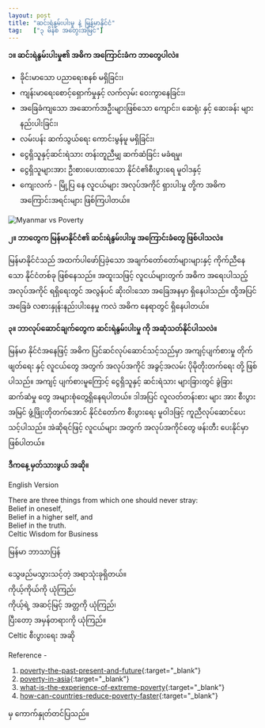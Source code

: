 ```yaml
---
layout: post
title: "ဆင်းရဲနွမ်းပါးမှု နဲ့ မြန်မာနိုင်ငံ"
tag:   ["၃ မိနစ် အတွေးအမြင်"]
---
```


**၁။ ဆင်းရဲနွမ်းပါးမှု၏ အဓိက အကြောင်းခံက ဘာတွေပါလဲ။**

-  ခိုင်းမာသော ပညာရေးစနစ် မရှိခြင်း၊
-  ကျန်းမာရေးစောင့်ရှောက်မှုနှင့် လက်လှမ်း ဝေးကွာနေခြင်း၊
-  အခြေခံကျသော အဆောက်အဦးများဖြစ်သော ကျောင်း၊ ဆေရုံး နှင့် ဆေးခန်း များ နည်းပါးခြင်း၊
-  လမ်းပန်း ဆက်သွယ်ရေး ကောင်းမွန်မူ မရှိခြင်း၊
-  ငွေရှိသူနှင့်ဆင်းရဲသား တန်းတူညီမျှ ဆက်ဆံခြင်း မခံရမှု၊
-  ငွေရှိသူများအား ဦးစားပေးထားသော နိုင်ငံ၏စီးပွားရေ မူဝါဒနှင့်
-  ကျေးလက် - မြို့ပြ နေ  လူငယ်များ အလုပ်အကိုင် ရှားပါးမှု တို့က အဓိက အကြောင်းအရင်းများ ဖြစ်ကြပါတယ်။

<!-- more -->

<img src="http://drive.google.com/uc?export=view&id=1ZsI5Lpf7VaAgXPPfPIUzEfLo0vNa7dBJ" alt="Myanmar vs Poverty">

**၂။ ဘာတွေက မြန်မာနိုင်ငံ၏ ဆင်းရဲနွမ်းပါးမှု အကြောင်းခံတွေ ဖြစ်ပါသလဲ။**

မြန်မာနိုင်ငံသည် အထက်ပါဖော်ပြခဲ့သော အချက်တော်တော်များများနှင့် ကိုက်ညီနေသော နိုင်ငံတစ်ခု ဖြစ်နေသည်။
အထူးသဖြင့် လူငယ်များတွက် အဓိက အရေးပါသည့် အလုပ်အကိုင် ရရှိရေးတွင် အလွန်ပင် ဆိုးဝါးသော အခြေအနမှာ ရှိနေပါသည်။
ထို့အပြင် အခြေခံ လစားနှုန်းနည်းပါးနေမှု ကလဲ အဓိက နေရာတွင် ရှိနေပါတယ်။

**၃။  ဘာလုပ်ဆောင်ချက်တွေက ဆင်းရဲနွမ်းပါးမှု  ကို အဆုံသတ်နိုင်ပါသလဲ။**

မြန်မာ နိုင်ငံအနေဖြင့် အဓိက ပြင်ဆင်လုပ်ဆောင်သင့်သည်မှာ အကျင့်ပျက်စားမှု တိုက်ဖျတ်ရေး နှင့် လူငယ်တွေ အတွက် အလုပ်အကိုင် အခွင့်အလမ်း ပိုမိုတိုးတက်ရေး တို့ ဖြစ်ပါသည်။
အကျင့် ပျက်စားမူကြောင့် ငွေရှိသူနှင့် ဆင်းရဲသား များခြားတွင် ခွဲခြား ဆက်ဆံမှု တွေ အများစုံတွေ့ရှိနေရပါတယ်။
ဒါအပြင် လူလတ်တန်းစား များ အား စီးပွားအမြင် ဖွံ့ဖြိုးတိုတက်အောင် နိုင်ငံတော်က စီးပွားရေး မူဝါဒဖြင့် ကူညီလုပ်ဆောင်ပေးသင့်ပါသည်။
အဲဆိုရင်ဖြင့် လူငယ်များ အတွက် အလုပ်အကိုင်တွေ ဖန်းတီး ပေးနိုင်မှာ ဖြစ်ပါတယ်။

**ဒီကနေ့ မှတ်သားဖွယ် အဆို။**

English Version

There are three things from which one should never stray:<br />
Belief in oneself,<br />
Belief in a higher self, and<br />
Belief in the truth.<br />
Celtic Wisdom for Business

မြန်မာ ဘာသာပြန်

သွေဖည်မသွားသင့်တဲ့ အရာသုံးခုရှိတယ်။<br />
ကိုယ့်ကိုယ်ကို ယုံကြည်၊<br />
ကိုယ့်ရဲ့ အဆင့်မြင့် အတ္တကို ယုံကြည်၊<br />
ပြီးတော့ အမှန်တရားကို ယုံကြည်။<br />
Celtic စီးပွားရေး အဆို

Reference -
1. [poverty-the-past-present-and-future](https://www.weforum.org/agenda/2016/01/poverty-the-past-present-and-future/){:target="_blank"}
2. [poverty-in-asia]( https://www.economist.com/economic-and-financial-indicators/2014/08/30/poverty-in-asia){:target="_blank"}
3. [what-is-the-experience-of-extreme-poverty](https://www.weforum.org/agenda/2015/01/what-is-the-experience-of-extreme-poverty/){:target="_blank"}
4. [how-can-countries-reduce-poverty-faster](https://www.weforum.org/agenda/2018/11/how-can-countries-reduce-poverty-faster/){:target="_blank"}

 မှ ကောက်နှုတ်တင်ပြသည်။
